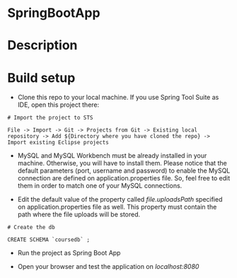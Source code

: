 # SpringBootApp

# Description


# Build setup

- Clone this repo to your local machine. If you use Spring Tool Suite as IDE, open this project there:

```
# Import the project to STS

File -> Import -> Git -> Projects from Git -> Existing local repository -> Add ${Directory where you have cloned the repo} -> Import existing Eclipse projects
```

- MySQL and MySQL Workbench must be already installed in your machine. Otherwise, you will have to install them. Please notice that the default parameters (port, username and password) to enable the MySQL connection are defined on application.properties file. So, feel free to edit them in order to match one of your MySQL connections.

- Edit the default value of the property called _file.uploadsPath_ specified on application.properties file as well. This property must contain the path where the file uploads will be stored.

```
# Create the db

CREATE SCHEMA `coursedb` ;
```

- Run the project as Spring Boot App

- Open your browser and test the application on *localhost:8080*

